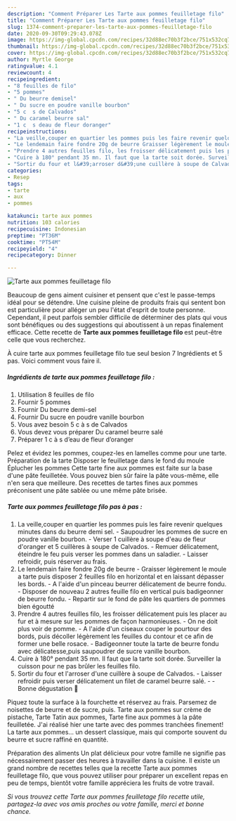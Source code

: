 ```yaml
---
description: "Comment Préparer Les Tarte aux pommes feuilletage filo"
title: "Comment Préparer Les Tarte aux pommes feuilletage filo"
slug: 1374-comment-preparer-les-tarte-aux-pommes-feuilletage-filo
date: 2020-09-30T09:29:43.078Z
image: https://img-global.cpcdn.com/recipes/32d88ec70b3f2bce/751x532cq70/tarte-aux-pommes-feuilletage-filo-photo-principale-de-la-recette.jpg
thumbnail: https://img-global.cpcdn.com/recipes/32d88ec70b3f2bce/751x532cq70/tarte-aux-pommes-feuilletage-filo-photo-principale-de-la-recette.jpg
cover: https://img-global.cpcdn.com/recipes/32d88ec70b3f2bce/751x532cq70/tarte-aux-pommes-feuilletage-filo-photo-principale-de-la-recette.jpg
author: Myrtle George
ratingvalue: 4.1
reviewcount: 4
recipeingredient:
- "8 feuilles de filo"
- "5 pommes"
- " Du beurre demisel"
- " Du sucre en poudre vanille bourbon"
- "5 c  s de Calvados"
- " Du caramel beurre sal"
- "1 c  s deau de fleur doranger"
recipeinstructions:
- "La veille,couper en quartier les pommes puis les faire revenir quelques minutes dans du beurre demi sel. Saupoudrer les pommes de sucre en poudre vanille bourbon. Verser 1 cuillère à soupe d&#39;eau de fleur d&#39;oranger et 5 cuillères à soupe de Calvados. Remuer délicatement, éteindre le feu puis verser les pommes dans un saladier. Laisser refroidir, puis réserver au frais."
- "Le lendemain faire fondre 20g de beurre Graisser légèrement le moule a tarte puis disposer 2 feuilles filo en horizontal et en laissant dépasser les bords. A l&#39;aide d&#39;un pinceau beurrer délicatement de beurre fondu. Disposer de nouveau 2 autres feuille filo en vertical puis badigeonner de beurre fondu. Repartir sur le fond de pâte les quartiers de pommes bien égoutté"
- "Prendre 4 autres feuilles filo, les froisser délicatement puis les placer au fur et à mesure sur les pommes de façon harmonieuses. On ne doit plus voir de pomme. A l&#39;aide d&#39;un ciseaux couper le pourtour des bords, puis décoller légèrement les feuilles du contour et ce afin de former une belle rosace. Badigeonner toute la tarte de beurre fondu avec délicatesse,puis saupoudrer de sucre vanille bourbon."
- "Cuire à 180° pendant 35 mn. Il faut que la tarte soit dorée. Surveiller la cuisson pour ne pas brûler les feuilles filo."
- "Sortir du four et l&#39;arroser d&#39;une cuillère à soupe de Calvados. Laisser refroidir puis verser délicatement un filet de caramel beurre salé.  Bonne dégustation 🍴"
categories:
- Resep
tags:
- tarte
- aux
- pommes

katakunci: tarte aux pommes 
nutrition: 103 calories
recipecuisine: Indonesian
preptime: "PT36M"
cooktime: "PT54M"
recipeyield: "4"
recipecategory: Dinner

---
```



![Tarte aux pommes feuilletage filo](https://img-global.cpcdn.com/recipes/32d88ec70b3f2bce/751x532cq70/tarte-aux-pommes-feuilletage-filo-photo-principale-de-la-recette.jpg)

Beaucoup de gens aiment cuisiner et pensent que c'est le passe-temps idéal pour se détendre. Une cuisine pleine de produits frais qui sentent bon est particulière pour alléger un peu l'état d'esprit de toute personne. Cependant, il peut parfois sembler difficile de déterminer des plats qui vous sont bénéfiques ou des suggestions qui aboutissent à un repas finalement efficace. Cette recette de <strong> Tarte aux pommes feuilletage filo </strong> est peut-être celle que vous recherchez.

<!--inarticleads1-->

À cuire tarte aux pommes feuilletage filo tue seul besion 7 Ingrédients et 5 pas. Voici comment vous faire il.

##### Ingrédients de tarte aux pommes feuilletage filo :

1. Utilisation 8 feuilles de filo
1. Fournir 5 pommes
1. Fournir  Du beurre demi-sel
1. Fournir  Du sucre en poudre vanille bourbon
1. Vous avez besoin 5 c à s de Calvados
1. Vous devez vous préparer  Du caramel beurre salé
1. Préparer 1 c à s d’eau de fleur d’oranger


Pelez et évidez les pommes, coupez-les en lamelles comme pour une tarte. Préparation de la tarte Disposer le feuilletage dans le fond du moule Éplucher les pommes Cette tarte fine aux pommes est faite sur la base d&#39;une pâte feuilletée. Vous pouvez bien sûr faire la pâte vous-même, elle n&#39;en sera que meilleure. Des recettes de tartes fines aux pommes préconisent une pâte sablée ou une même pâte brisée. 

<!--inarticleads2-->

##### Tarte aux pommes feuilletage filo pas à pas :

1. La veille,couper en quartier les pommes puis les faire revenir quelques minutes dans du beurre demi sel. - Saupoudrer les pommes de sucre en poudre vanille bourbon. - Verser 1 cuillère à soupe d&#39;eau de fleur d&#39;oranger et 5 cuillères à soupe de Calvados. - Remuer délicatement, éteindre le feu puis verser les pommes dans un saladier. - Laisser refroidir, puis réserver au frais.
1. Le lendemain faire fondre 20g de beurre - Graisser légèrement le moule a tarte puis disposer 2 feuilles filo en horizontal et en laissant dépasser les bords. - A l&#39;aide d&#39;un pinceau beurrer délicatement de beurre fondu. - Disposer de nouveau 2 autres feuille filo en vertical puis badigeonner de beurre fondu. - Repartir sur le fond de pâte les quartiers de pommes bien égoutté
1. Prendre 4 autres feuilles filo, les froisser délicatement puis les placer au fur et à mesure sur les pommes de façon harmonieuses. - On ne doit plus voir de pomme. - A l&#39;aide d&#39;un ciseaux couper le pourtour des bords, puis décoller légèrement les feuilles du contour et ce afin de former une belle rosace. - Badigeonner toute la tarte de beurre fondu avec délicatesse,puis saupoudrer de sucre vanille bourbon.
1. Cuire à 180° pendant 35 mn. Il faut que la tarte soit dorée. Surveiller la cuisson pour ne pas brûler les feuilles filo.
1. Sortir du four et l&#39;arroser d&#39;une cuillère à soupe de Calvados. - Laisser refroidir puis verser délicatement un filet de caramel beurre salé. -  - Bonne dégustation 🍴


Piquez toute la surface à la fourchette et réservez au frais. Parsemez de noisettes de beurre et de sucre, puis. Tarte aux pommes sur crème de pistache, Tarte Tatin aux pommes, Tarte fine aux pommes à la pâte feuilletée. J&#39;ai réalisé hier une tarte avec des pommes tranchées finement! La tarte aux pommes… un dessert classique, mais qui comporte souvent du beurre et sucre raffiné en quantité. 

<!--inarticleads1-->

<p>
Préparation des aliments Un plat délicieux pour votre famille ne signifie pas nécessairement passer des heures à travailler dans la cuisine. Il existe un grand nombre de recettes telles que la recette Tarte aux pommes feuilletage filo, que vous pouvez utiliser pour préparer un excellent repas en peu de temps, bientôt votre famille appréciera les fruits de votre travail.
</p>

<p>
<i>Si vous trouvez cette Tarte aux pommes feuilletage filo recette utile, partagez-la avec vos amis proches ou votre famille, merci et bonne chance.</i>
</p>
